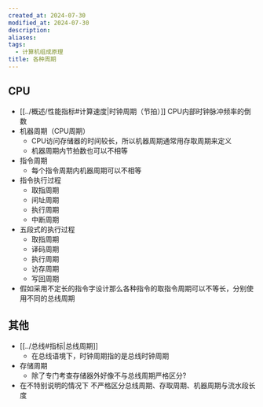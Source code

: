 ```yaml
---
created_at: 2024-07-30
modified_at: 2024-07-30
description: 
aliases: 
tags:
  - 计算机组成原理
title: 各种周期
---
```

## CPU
- [[../概述/性能指标#计算速度|时钟周期（节拍）]]
	CPU内部时钟脉冲频率的倒数
- 机器周期（CPU周期）
	- CPU访问存储器的时间较长，所以机器周期通常用存取周期来定义
	- 机器周期内节拍数也可以不相等
- 指令周期
	- 每个指令周期内机器周期可以不相等
- 指令执行过程
	- 取指周期
	- 间址周期
	- 执行周期
	- 中断周期
- 五段式的执行过程
	- 取指周期
	- 译码周期
	- 执行周期
	- 访存周期
	- 写回周期
- 假如采用不定长的指令字设计那么各种指令的取指令周期可以不等长，分别使用不同的总线周期
## 其他
- [[../总线#指标|总线周期]]
	- 在总线语境下，时钟周期指的是总线时钟周期
- 存储周期
	- 除了专门考查存储器外好像不与总线周期严格区分?
- 在不特别说明的情况下 不严格区分总线周期、存取周期、机器周期与流水段长度